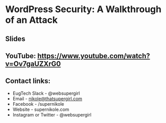 # WordPress Security: A Walkthrough of an Attack

## Slides

## YouTube: https://www.youtube.com/watch?v=Ov7gaUZXrG0

## Contact links:
* EugTech Slack - @websupergirl
* Email - nikole@thatsupergirl.com
* Facebook - /supernikole
* Website - supernikole.com
* Instagram or Twitter - @websupergirl
